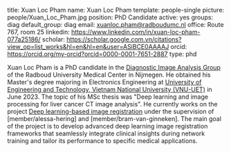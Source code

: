 title: Xuan Loc Pham
name: Xuan Loc Pham
template: people-single
picture: people/Xuan_Loc_Pham.jpg 
position: PhD Candidate
active: yes 
groups: diag
default_group: diag 
email: xuanloc.pham@radboudumc.nl
office: Route 767, room 25
linkedin: https://www.linkedin.com/in/xuan-loc-pham-077a25186/
scholar: https://scholar.google.com.vn/citations?view_op=list_works&hl=en&hl=en&user=ASiBCE0AAAAJ
orcid: https://orcid.org/my-orcid?orcid=0000-0001-7651-2887
type: phd

Xuan Loc Pham is a PhD candidate in the [Diagnostic Image Analysis Group](http://www.diagnijmegen.nl) of the Radboud University Medical Center in Nijmegen. He obtained his Master's degree majoring in Electronics Engineering at [University of Engineering and Technology, Vietnam National University (VNU-UET)](https://uet.vnu.edu.vn/en/) in June 2023. The topic of his MSc thesis was "Deep learning and image processing for liver cancer CT image analysis". He currently works on the project [Deep learning-based image registration](https://www.diagnijmegen.nl/vacancies/radboudai_image_registration/) under the supervision of [member/alessa-hering] and [member/bram-van-ginneken]. The main goal of the project is to develop advanced deep learning image registration frameworks that seamlessly integrate clinical insights during network training and tailor its performance to specific medical applications. 